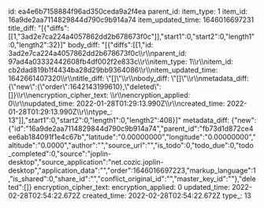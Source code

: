 id: ea4e6b7158884f96ad350ceda9a2f4ea
parent_id: 
item_type: 1
item_id: 16a9de2aa7114829844d790c9b914a74
item_updated_time: 1646016697231
title_diff: "[{\"diffs\":[[1,\"3ad2e7ca224a4057862dd2b678673f0c\"]],\"start1\":0,\"start2\":0,\"length1\":0,\"length2\":32}]"
body_diff: "[{\"diffs\":[[1,\"id: 3ad2e7ca224a4057862dd2b678673f0c\\\r\\\nparent_id: 97ad4a03332442608fb4df002f2e833c\\\r\\\nitem_type: 1\\\r\\\nitem_id: cb2dad819b1f4434ba28d29bb9364086\\\r\\\nitem_updated_time: 1642661407320\\\r\\\ntitle_diff: \\\"[]\\\"\\\r\\\nbody_diff: \\\"[]\\\"\\\r\\\nmetadata_diff: {\\\"new\\\":{\\\"order\\\":1642143199610},\\\"deleted\\\":[]}\\\r\\\nencryption_cipher_text: \\\r\\\nencryption_applied: 0\\\r\\\nupdated_time: 2022-01-28T01:29:13.990Z\\\r\\\ncreated_time: 2022-01-28T01:29:13.990Z\\\r\\\ntype_: 13\"]],\"start1\":0,\"start2\":0,\"length1\":0,\"length2\":408}]"
metadata_diff: {"new":{"id":"16a9de2aa7114829844d790c9b914a74","parent_id":"fb73d1d872ce4ee6ab184091f1e4c67b","latitude":"0.00000000","longitude":"0.00000000","altitude":"0.0000","author":"","source_url":"","is_todo":0,"todo_due":0,"todo_completed":0,"source":"joplin-desktop","source_application":"net.cozic.joplin-desktop","application_data":"","order":1646016697223,"markup_language":1,"is_shared":0,"share_id":"","conflict_original_id":"","master_key_id":""},"deleted":[]}
encryption_cipher_text: 
encryption_applied: 0
updated_time: 2022-02-28T02:54:22.672Z
created_time: 2022-02-28T02:54:22.672Z
type_: 13